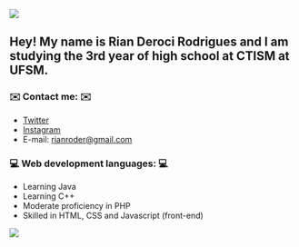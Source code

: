 ![    ](https://user-images.githubusercontent.com/105753719/169179251-d42e5d80-0a13-4c9b-b3e5-afb803c196ff.gif)



## Hey! My name is Rian Deroci Rodrigues and I am studying the 3rd year of high school at CTISM at UFSM.
### ✉️ **Contact me:** ✉️
* [Twitter](https://twitter.com/riandrds)
* [Instagram](https://www.instagram.com/riandrds/)
* E-mail: rianroder@gmail.com

### 💻 **Web development languages:** 💻
* Learning Java 
* Learning C++
* Moderate proficiency in PHP
* Skilled in HTML, CSS and Javascript (front-end)

![      ](https://user-images.githubusercontent.com/105753719/169185110-5ef87b5f-89d7-48e1-bf26-0d351378e048.gif)
